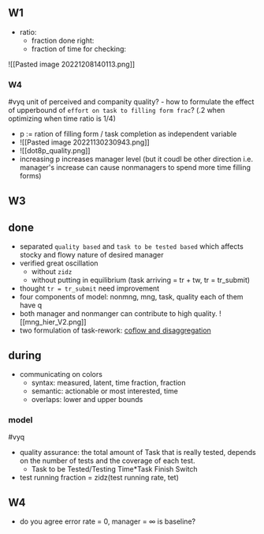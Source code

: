 
## W1
- ratio: 
	- fraction done right:
	- fraction of time for checking: 

![[Pasted image 20221208140113.png]]

### W4
#vyq unit of perceived and companity quality?
	- how to formulate the effect of upperbound of `effort on task to filling form frac`? (.2 when optimizing when time ratio is 1/4)
- p := ration of filling form / task completion as independent variable
- ![[Pasted image 20221130230943.png]]
- ![[dot8p_quality.png]]
- increasing p increases manager level (but it coudl be other direction i.e. manager's increase can cause nonmanagers to spend more time filling forms)

## W3
## done
- separated `quality based` and `task to be tested based`  which affects stocky and flowy nature of desired manager  
- verified great oscillation 
	- without `zidz`
	- without putting in equilibrium (task arriving = tr + tw, tr = tr_submit) 
- thought `tr = tr_submit` need improvement
- four components of model: nonmng, mng, task, quality each of them have q
- both manager and nonmanger can contribute to high quality. 
![[mng_hier_V2.png]]
-  two formulation of task-rework: [coflow and disaggregation](https://github.com/Data4DM/BayesSD/discussions/38#discussioncomment-4218516)

## during
- communicating on colors 
	- syntax: measured, latent, time fraction, fraction
	- semantic: actionable or most interested, time
	- overlaps: lower and upper bounds
### model
#vyq 
- quality assurance: the total amount of Task that is really tested, depends on the number of tests and the coverage of each test.
	- Task to be Tested/Testing Time*Task Finish Switch
- test running fraction = zidz(test running rate, tet)

## W4
- do you agree error rate = 0, manager = $\infty$ is baseline?
  